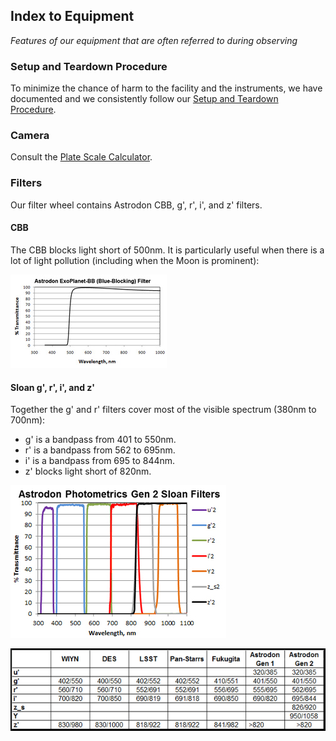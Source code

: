 ## Index to Equipment

*Features of our equipment that are often referred to during observing*

### Setup and Teardown Procedure

To minimize the chance of harm to the facility and the instruments, we have documented and we consistently follow our [Setup and Teardown Procedure](./SetupAndTeardownProcedure.pdf).

### Camera

Consult the [Plate Scale Calculator](./PlateScaleCalculator.pdf).

### Filters

Our filter wheel contains Astrodon CBB, g', r', i', and z' filters.

#### CBB

The CBB blocks light short of 500nm. It is particularly useful when there is a lot of light pollution (including when the Moon is prominent):

![CBB Graph](./AstrodonCBBGraph.jpg)

#### Sloan g', r', i', and z'

Together the g' and r' filters cover most of the visible spectrum (380nm to 700nm):

* g' is a bandpass from 401 to 550nm.
* r' is a bandpass from 562 to 695nm.
* i' is a bandpass from 695 to 844nm.
* z' blocks light short of 820nm.

![Sloan Graph](./AstrodonGen2SloanGraph.jpg)

![Sloan Table](./AstrodonGen2SloanTable.jpg)
